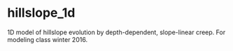 # hillslope_1d
1D model of hillslope evolution by depth-dependent, slope-linear creep. For modeling class winter 2016.
